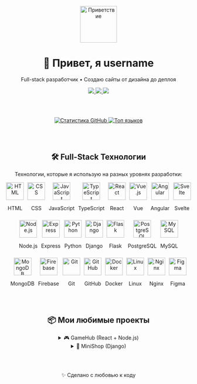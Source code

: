 <!-- README.md -->
<div align="center">

  <img src="https://media.tenor.com/5YNsHzJnEeEAAAAC/hello-there-general-kenobi.gif " width="100" alt="Приветствие"/>

  <h1>👋 Привет, я username</h1>
  
  <p>Full-stack разработчик • Создаю сайты от дизайна до деплоя</p>

  <a href="https://t.me/username ">
    <img src="https://img.shields.io/badge/Telegram-2CA5E0?style=for-the-badge&logo=telegram&logoColor=white " />
  </a>
  <a href="mailto:your_email@example.com">
    <img src="https://img.shields.io/badge/Gmail-D14836?style=for-the-badge&logo=gmail&logoColor=white " />
  </a>
  <a href="https://linkedin.com/in/username ">
    <img src="https://img.shields.io/badge/LinkedIn-0077B5?style=for-the-badge&logo=linkedin&logoColor=white " />
  </a>

  <br><br>

  <!-- Статистика GitHub -->
  <a href="https://github.com/username ">
    <img src="https://github-readme-stats.vercel.app/api?username=username&show_icons=true&theme=radical " alt="Статистика GitHub" />
  </a>

  <a href="https://github.com/username ">
    <img src="https://github-readme-stats.vercel.app/api/top-langs/?username=username&layout=compact&langs_count=7&theme=radical " alt="Топ языков" />
  </a>

  <br><br>

  <!-- Технологии -->
 <h2>🛠️ Full-Stack Технологии</h2>
<p>Технологии, которые я использую на разных уровнях разработки:</p>

<div style="display: flex; flex-wrap: wrap; gap: 10px; justify-content: center;">
  <div style="text-align:center;">
    <img src="https://skillicons.dev/icons?i=html " width="48" alt="HTML" />
    <p>HTML</p>
  </div>
  <div style="text-align:center;">
    <img src="https://skillicons.dev/icons?i=css " width="48" alt="CSS" />
    <p>CSS</p>
  </div>
  <div style="text-align:center;">
    <img src="https://skillicons.dev/icons?i=javascript " width="48" alt="JavaScript" />
    <p>JavaScript</p>
  </div>
  <div style="text-align:center;">
    <img src="https://skillicons.dev/icons?i=typescript " width="48" alt="TypeScript" />
    <p>TypeScript</p>
  </div>
  <div style="text-align:center;">
    <img src="https://skillicons.dev/icons?i=react " width="48" alt="React" />
    <p>React</p>
  </div>
  <div style="text-align:center;">
    <img src="https://skillicons.dev/icons?i=vue " width="48" alt="Vue.js" />
    <p>Vue</p>
  </div>
  <div style="text-align:center;">
    <img src="https://skillicons.dev/icons?i=angular " width="48" alt="Angular" />
    <p>Angular</p>
  </div>
  <div style="text-align:center;">
    <img src="https://skillicons.dev/icons?i=svelte " width="48" alt="Svelte" />
    <p>Svelte</p>
  </div>
  <div style="text-align:center;">
    <img src="https://skillicons.dev/icons?i=nodejs " width="48" alt="Node.js" />
    <p>Node.js</p>
  </div>
  <div style="text-align:center;">
    <img src="https://skillicons.dev/icons?i=express " width="48" alt="Express" />
    <p>Express</p>
  </div>
  <div style="text-align:center;">
    <img src="https://skillicons.dev/icons?i=python " width="48" alt="Python" />
    <p>Python</p>
  </div>
  <div style="text-align:center;">
    <img src="https://skillicons.dev/icons?i=django " width="48" alt="Django" />
    <p>Django</p>
  </div>
  <div style="text-align:center;">
    <img src="https://skillicons.dev/icons?i=flask " width="48" alt="Flask" />
    <p>Flask</p>
  </div>
  <div style="text-align:center;">
    <img src="https://skillicons.dev/icons?i=postgres " width="48" alt="PostgreSQL" />
    <p>PostgreSQL</p>
  </div>
  <div style="text-align:center;">
    <img src="https://skillicons.dev/icons?i=mysql " width="48" alt="MySQL" />
    <p>MySQL</p>
  </div>
  <div style="text-align:center;">
    <img src="https://skillicons.dev/icons?i=mongodb " width="48" alt="MongoDB" />
    <p>MongoDB</p>
  </div>
  <div style="text-align:center;">
    <img src="https://skillicons.dev/icons?i=firebase " width="48" alt="Firebase" />
    <p>Firebase</p>
  </div>
  <div style="text-align:center;">
    <img src="https://skillicons.dev/icons?i=git " width="48" alt="Git" />
    <p>Git</p>
  </div>
  <div style="text-align:center;">
    <img src="https://skillicons.dev/icons?i=github " width="48" alt="GitHub" />
    <p>GitHub</p>
  </div>
  <div style="text-align:center;">
    <img src="https://skillicons.dev/icons?i=docker " width="48" alt="Docker" />
    <p>Docker</p>
  </div>
  <div style="text-align:center;">
    <img src="https://skillicons.dev/icons?i=linux " width="48" alt="Linux" />
    <p>Linux</p>
  </div>
  <div style="text-align:center;">
    <img src="https://skillicons.dev/icons?i=nginx " width="48" alt="Nginx" />
    <p>Nginx</p>
  </div>
  <div style="text-align:center;">
    <img src="https://skillicons.dev/icons?i=figma " width="48" alt="Figma" />
    <p>Figma</p>
  </div>
</div>
  <br><br>

  <!-- Проекты -->
  <h2>📦 Мои любимые проекты</h2>

  <details>
    <summary>🎮 GameHub (React + Node.js)</summary>
    <p>Платформа для поиска и обсуждения видеоигр. Реализован REST API и клиентская часть.</p>
    <a href="https://github.com/username/gamehub "><img src="https://img.shields.io/github/stars/username/gamehub?style=social " /></a>
  </details>

  <details>
    <summary>🛒 MiniShop (Django)</summary>
    <p>Мини интернет-магазин с админкой, корзиной и системой оплаты.</p>
    <a href="https://github.com/username/minishop "><img src="https://img.shields.io/github/stars/username/minishop?style=social " /></a>
  </details>

  <br><br>

  <!-- Подпись -->
  <p>✨ Сделано с любовью к коду</p>

</div>
